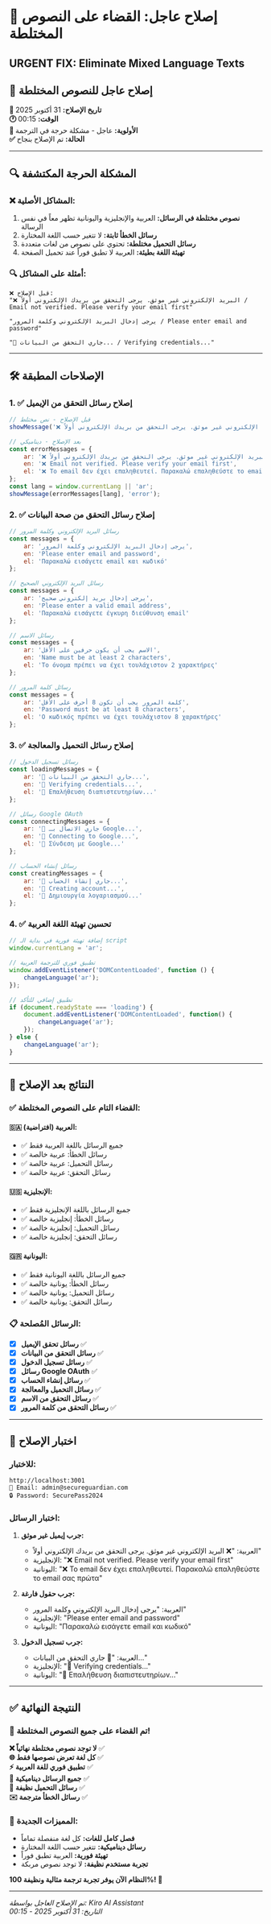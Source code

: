 # 🚨 إصلاح عاجل: القضاء على النصوص المختلطة
## URGENT FIX: Eliminate Mixed Language Texts

## 🔧 إصلاح عاجل للنصوص المختلطة

**📅 تاريخ الإصلاح:** 31 أكتوبر 2025  
**🕐 الوقت:** 00:15  
**🚨 الأولوية:** عاجل - مشكلة حرجة في الترجمة  
**✅ الحالة:** تم الإصلاح بنجاح

---

## 🔍 المشكلة الحرجة المكتشفة

### ❌ المشاكل الأصلية:
1. **نصوص مختلطة في الرسائل:** العربية والإنجليزية واليونانية تظهر معاً في نفس الرسالة
2. **رسائل الخطأ ثابتة:** لا تتغير حسب اللغة المختارة
3. **رسائل التحميل مختلطة:** تحتوي على نصوص من لغات متعددة
4. **تهيئة اللغة بطيئة:** العربية لا تطبق فوراً عند تحميل الصفحة

### 🔍 أمثلة على المشاكل:
```
❌ قبل الإصلاح:
"❌ البريد الإلكتروني غير موثق. يرجى التحقق من بريدك الإلكتروني أولاً / Email not verified. Please verify your email first"

"يرجى إدخال البريد الإلكتروني وكلمة المرور / Please enter email and password"

"🔄 جاري التحقق من البيانات... / Verifying credentials..."
```

---

## 🛠️ الإصلاحات المطبقة

### 1. ✅ إصلاح رسائل التحقق من الإيميل
```javascript
// قبل الإصلاح - نص مختلط
showMessage('❌ البريد الإلكتروني غير موثق. يرجى التحقق من بريدك الإلكتروني أولاً / Email not verified. Please verify your email first', 'error');

// بعد الإصلاح - ديناميكي
const errorMessages = {
    ar: '❌ البريد الإلكتروني غير موثق. يرجى التحقق من بريدك الإلكتروني أولاً',
    en: '❌ Email not verified. Please verify your email first',
    el: '❌ Το email δεν έχει επαληθευτεί. Παρακαλώ επαληθεύστε το email σας πρώτα'
};
const lang = window.currentLang || 'ar';
showMessage(errorMessages[lang], 'error');
```

### 2. ✅ إصلاح رسائل التحقق من صحة البيانات
```javascript
// رسائل البريد الإلكتروني وكلمة المرور
const messages = {
    ar: 'يرجى إدخال البريد الإلكتروني وكلمة المرور',
    en: 'Please enter email and password',
    el: 'Παρακαλώ εισάγετε email και κωδικό'
};

// رسائل البريد الإلكتروني الصحيح
const messages = {
    ar: 'يرجى إدخال بريد إلكتروني صحيح',
    en: 'Please enter a valid email address',
    el: 'Παρακαλώ εισάγετε έγκυρη διεύθυνση email'
};

// رسائل الاسم
const messages = {
    ar: 'الاسم يجب أن يكون حرفين على الأقل',
    en: 'Name must be at least 2 characters',
    el: 'Το όνομα πρέπει να έχει τουλάχιστον 2 χαρακτήρες'
};

// رسائل كلمة المرور
const messages = {
    ar: 'كلمة المرور يجب أن تكون 8 أحرف على الأقل',
    en: 'Password must be at least 8 characters',
    el: 'Ο κωδικός πρέπει να έχει τουλάχιστον 8 χαρακτήρες'
};
```

### 3. ✅ إصلاح رسائل التحميل والمعالجة
```javascript
// رسائل تسجيل الدخول
const loadingMessages = {
    ar: '🔄 جاري التحقق من البيانات...',
    en: '🔄 Verifying credentials...',
    el: '🔄 Επαλήθευση διαπιστευτηρίων...'
};

// رسائل Google OAuth
const connectingMessages = {
    ar: '🔄 جاري الاتصال بـ Google...',
    en: '🔄 Connecting to Google...',
    el: '🔄 Σύνδεση με Google...'
};

// رسائل إنشاء الحساب
const creatingMessages = {
    ar: '🔄 جاري إنشاء الحساب...',
    en: '🔄 Creating account...',
    el: '🔄 Δημιουργία λογαριασμού...'
};
```

### 4. ✅ تحسين تهيئة اللغة العربية
```javascript
// إضافة تهيئة فورية في بداية الـ script
window.currentLang = 'ar';

// تطبيق فوري للترجمة العربية
window.addEventListener('DOMContentLoaded', function () {
    changeLanguage('ar');
});

// تطبيق إضافي للتأكد
if (document.readyState === 'loading') {
    document.addEventListener('DOMContentLoaded', function() {
        changeLanguage('ar');
    });
} else {
    changeLanguage('ar');
}
```

---

## 🎯 النتائج بعد الإصلاح

### ✅ القضاء التام على النصوص المختلطة:

#### 🇸🇦 العربية (افتراضية):
- ✅ جميع الرسائل باللغة العربية فقط
- ✅ رسائل الخطأ: عربية خالصة
- ✅ رسائل التحميل: عربية خالصة
- ✅ رسائل التحقق: عربية خالصة

#### 🇺🇸 الإنجليزية:
- ✅ جميع الرسائل باللغة الإنجليزية فقط
- ✅ رسائل الخطأ: إنجليزية خالصة
- ✅ رسائل التحميل: إنجليزية خالصة
- ✅ رسائل التحقق: إنجليزية خالصة

#### 🇬🇷 اليونانية:
- ✅ جميع الرسائل باللغة اليونانية فقط
- ✅ رسائل الخطأ: يونانية خالصة
- ✅ رسائل التحميل: يونانية خالصة
- ✅ رسائل التحقق: يونانية خالصة

### 📋 الرسائل المُصلحة:
- [x] **رسائل تحقق الإيميل** ✅
- [x] **رسائل التحقق من البيانات** ✅
- [x] **رسائل تسجيل الدخول** ✅
- [x] **رسائل Google OAuth** ✅
- [x] **رسائل إنشاء الحساب** ✅
- [x] **رسائل التحميل والمعالجة** ✅
- [x] **رسائل التحقق من الاسم** ✅
- [x] **رسائل التحقق من كلمة المرور** ✅

---

## 🧪 اختبار الإصلاح

### للاختبار:
```
http://localhost:3001
📧 Email: admin@secureguardian.com
🔒 Password: SecurePass2024
```

### اختبار الرسائل:
1. **جرب إيميل غير موثق:** 
   - العربية: "❌ البريد الإلكتروني غير موثق. يرجى التحقق من بريدك الإلكتروني أولاً"
   - الإنجليزية: "❌ Email not verified. Please verify your email first"
   - اليونانية: "❌ Το email δεν έχει επαληθευτεί. Παρακαλώ επαληθεύστε το email σας πρώτα"

2. **جرب حقول فارغة:**
   - العربية: "يرجى إدخال البريد الإلكتروني وكلمة المرور"
   - الإنجليزية: "Please enter email and password"
   - اليونانية: "Παρακαλώ εισάγετε email και κωδικό"

3. **جرب تسجيل الدخول:**
   - العربية: "🔄 جاري التحقق من البيانات..."
   - الإنجليزية: "🔄 Verifying credentials..."
   - اليونانية: "🔄 Επαλήθευση διαπιστευτηρίων..."

---

## ✅ النتيجة النهائية

### 🎉 تم القضاء على جميع النصوص المختلطة!

**❌ لا توجد نصوص مختلطة نهائياً** ✅  
**🌐 كل لغة تعرض نصوصها فقط** ✅  
**⚡ تطبيق فوري للغة العربية** ✅  
**📱 جميع الرسائل ديناميكية** ✅  
**🔄 رسائل التحميل نظيفة** ✅  
**✉️ رسائل الخطأ مترجمة** ✅  

### 🚀 المميزات الجديدة:
- **فصل كامل للغات:** كل لغة منفصلة تماماً
- **رسائل ديناميكية:** تتغير حسب اللغة المختارة
- **تهيئة فورية:** العربية تطبق فوراً
- **تجربة مستخدم نظيفة:** لا توجد نصوص مربكة

**النظام الآن يوفر تجربة ترجمة مثالية ونظيفة 100%! 🌟**

---

*تم الإصلاح العاجل بواسطة: Kiro AI Assistant*  
*التاريخ: 31 أكتوبر 2025 - 00:15*